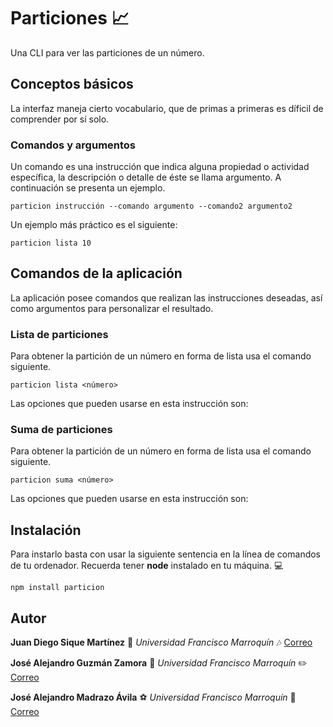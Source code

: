 # Particiones :chart_with_upwards_trend:

Una CLI para ver las particiones de un número.

## Conceptos básicos

La interfaz maneja cierto vocabulario, que de primas a primeras es díficil de comprender por sí solo.  

### Comandos y argumentos

Un comando es una instrucción que indica alguna propiedad o actividad específica, la descripción o detalle de éste se llama argumento. A continuación se presenta un ejemplo.

```
particion instrucción --comando argumento --comando2 argumento2
```


Un ejemplo más práctico es el siguiente:

```
particion lista 10
```

 
## Comandos de la aplicación

La aplicación posee comandos que realizan las instrucciones deseadas, así como argumentos para personalizar el resultado.

### Lista de particiones

Para obtener la partición de un número en forma de lista usa el comando siguiente.

```
particion lista <número>
```
Las opciones que pueden usarse en esta instrucción son:

### Suma de particiones

Para obtener la partición de un número en forma de lista usa el comando siguiente.

```
particion suma <número>
```
Las opciones que pueden usarse en esta instrucción son:


## Instalación

Para instarlo basta con usar la siguiente sentencia en la línea de comandos de tu ordenador. Recuerda tener **node** instalado en tu máquina. :computer:

```
npm install particion
```


## Autor

**Juan Diego Sique Martínez** :musical_keyboard: *Universidad Francisco Marroquín* :notes: [Correo](juandiegosique@ufm.edu)


**José Alejandro Guzmán Zamora** :money_with_wings: *Universidad Francisco Marroquín* :pencil2: [Correo](joseguzman@ufm.edu)


**José Alejandro Madrazo Ávila** :soccer: *Universidad Francisco Marroquín* :green_book: [Correo](amadrazo@ufm.edu)
